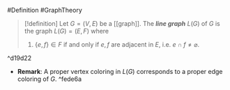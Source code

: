 #Definition #GraphTheory 

> [!definition]
> Let $G=(V,E)$ be a [[graph]]. The ***line graph*** $L(G)$ of $G$ is the graph $L(G)=(E,F)$ where
> 1. $\{ e,f \}\in F$ if and only if $e,f$ are adjacent in $E$, i.e. $e\cap f\neq \varnothing$.

^d19d22

- **Remark**: A proper vertex coloring in $L(G)$ corresponds to a proper edge coloring of $G$. ^fede6a
